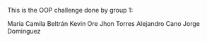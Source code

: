 This is the OOP challenge done by group 1:

Maria Camila Beltrán
Kevin Ore
Jhon Torres
Alejandro Cano
Jorge Dominguez 
